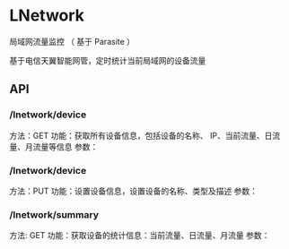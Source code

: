 # LNetwork

局域网流量监控 （ 基于 Parasite ）

基于电信天翼智能网管，定时统计当前局域网的设备流量

## API
### /lnetwork/device

方法：GET
功能：获取所有设备信息，包括设备的名称、 IP、当前流量、日流量、月流量等信息
参数：

### /lnetwork/device 

方法：PUT
功能：设置设备信息，设置设备的名称、类型及描述
参数：

### /lnetwork/summary

方法: GET
功能：获取设备的统计信息：当前流量、日流量、月流量
参数：

